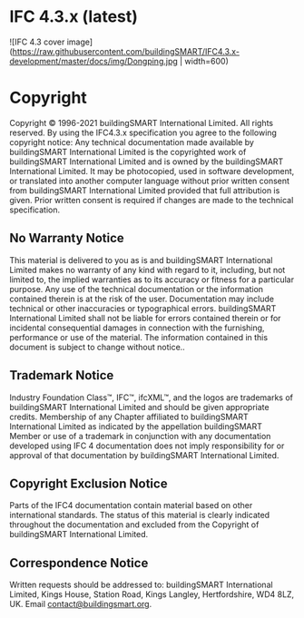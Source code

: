 

# IFC 4.3.x (latest)

![IFC 4.3 cover image](https://raw.githubusercontent.com/buildingSMART/IFC4.3.x-development/master/docs/img/Dongping.jpg | width=600)

# Copyright 
Copyright © 1996-2021 buildingSMART International Limited. All rights reserved.
By using the IFC4.3.x specification you agree to the following copyright notice:
Any technical documentation made available by buildingSMART International Limited is the copyrighted work of buildingSMART International Limited and is owned by the buildingSMART International Limited. It may be photocopied, used in software development, or translated into another computer language without prior written consent from buildingSMART International Limited provided that full attribution is given. Prior written consent is required if changes are made to the technical specification.

## No Warranty Notice	  	
This material is delivered to you as is and buildingSMART International Limited makes no warranty of any kind with regard to it, including, but not limited to, the implied warranties as to its accuracy or fitness for a particular purpose. Any use of the technical documentation or the information contained therein is at the risk of the user. Documentation may include technical or other inaccuracies or typographical errors. buildingSMART International Limited shall not be liable for errors contained therein or for incidental consequential damages in connection with the furnishing, performance or use of the material. The information contained in this document is subject to change without notice..

## Trademark Notice	  	
Industry Foundation Class™, IFC™, ifcXML™, and the logos are trademarks of buildingSMART International Limited and should be given appropriate credits. Membership of any Chapter affiliated to buildingSMART International Limited as indicated by the appellation buildingSMART Member or use of a trademark in conjunction with any documentation developed using IFC 4 documentation does not imply responsibility for or approval of that documentation by buildingSMART International Limited.

## Copyright Exclusion Notice	  	
Parts of the IFC4 documentation contain material based on other international standards. The status of this material is clearly indicated throughout the documentation and excluded from the Copyright of buildingSMART International Limited.

## Correspondence Notice	  	
Written requests should be addressed to: buildingSMART International Limited, Kings House, Station Road, Kings Langley, Hertfordshire, WD4 8LZ, UK. Email contact@buildingsmart.org.
